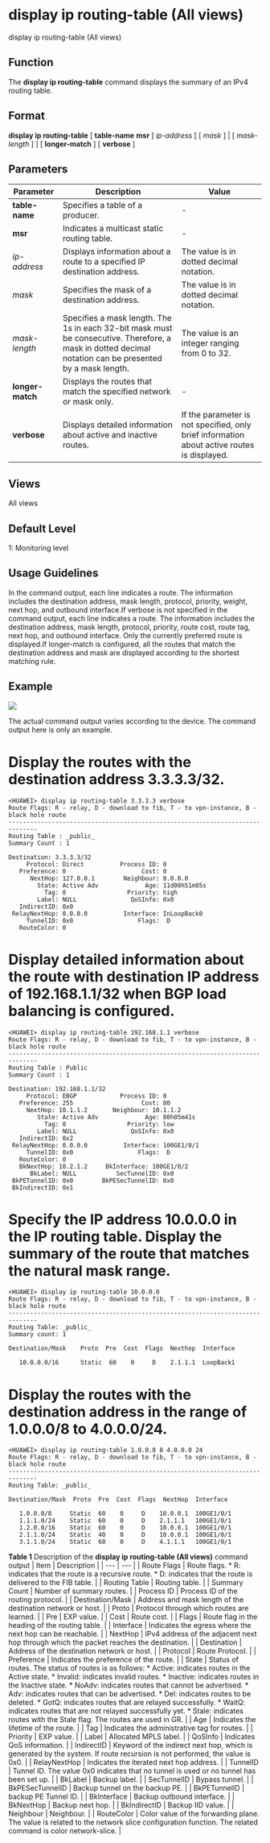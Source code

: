 display ip routing-table (All views)
====================================

display ip routing-table (All views)

Function
--------



The **display ip routing-table** command displays the summary of an IPv4 routing table.




Format
------

**display ip routing-table** [ **table-name** **msr** ] *ip-address* [ [ *mask* ] | [ *mask-length* ] ] [ **longer-match** ] [ **verbose** ]


Parameters
----------

| Parameter | Description | Value |
| --- | --- | --- |
| **table-name** | Specifies a table of a producer. | - |
| **msr** | Indicates a multicast static routing table. | - |
| *ip-address* | Displays information about a route to a specified IP destination address. | The value is in dotted decimal notation. |
| *mask* | Specifies the mask of a destination address. | The value is in dotted decimal notation. |
| *mask-length* | Specifies a mask length. The 1s in each 32-bit mask must be consecutive. Therefore, a mask in dotted decimal notation can be presented by a mask length. | The value is an integer ranging from 0 to 32. |
| **longer-match** | Displays the routes that match the specified network or mask only. | - |
| **verbose** | Displays detailed information about active and inactive routes. | If the parameter is not specified, only brief information about active routes is displayed. |



Views
-----

All views


Default Level
-------------

1: Monitoring level


Usage Guidelines
----------------

In the command output, each line indicates a route. The information includes the destination address, mask length, protocol, priority, weight, next hop, and outbound interface.If verbose is not specified in the command output, each line indicates a route. The information includes the destination address, mask length, protocol, priority, route cost, route tag, next hop, and outbound interface. Only the currently preferred route is displayed.If longer-match is configured, all the routes that match the destination address and mask are displayed according to the shortest matching rule.


Example
-------

![](../public_sys-resources/note_3.0-en-us.png) 

The actual command output varies according to the device. The command output here is only an example.


# Display the routes with the destination address 3.3.3.3/32.
```
<HUAWEI> display ip routing-table 3.3.3.3 verbose
Route Flags: R - relay, D - download to fib, T - to vpn-instance, B - black hole route
------------------------------------------------------------------------------
Routing Table : _public_
Summary Count : 1

Destination: 3.3.3.3/32
     Protocol: Direct          Process ID: 0
   Preference: 0                     Cost: 0
      NextHop: 127.0.0.1        Neighbour: 0.0.0.0
        State: Active Adv             Age: 11d00h51m05s
          Tag: 0                 Priority: high
        Label: NULL               QoSInfo: 0x0
   IndirectID: 0x0
 RelayNextHop: 0.0.0.0          Interface: InLoopBack0
     TunnelID: 0x0                  Flags:  D
   RouteColor: 0

```

# Display detailed information about the route with destination IP address of 192.168.1.1/32 when BGP load balancing is configured.
```
<HUAWEI> display ip routing-table 192.168.1.1 verbose
Route Flags: R - relay, D - download to fib, T - to vpn-instance, B - black hole route
------------------------------------------------------------------------------
Routing Table : Public
Summary Count : 1

Destination: 192.168.1.1/32
     Protocol: EBGP            Process ID: 0
   Preference: 255                   Cost: 80
     NextHop: 10.1.1.2       Neighbour: 10.1.1.2
        State: Active Adv             Age: 00h05m41s
          Tag: 0                 Priority: low
        Label: NULL               QoSInfo: 0x0
   IndirectID: 0x2
 RelayNextHop: 0.0.0.0          Interface: 100GE1/0/1
     TunnelID: 0x0                  Flags:  D
   RouteColor: 0
   BkNextHop: 10.2.1.2     BkInterface: 100GE1/0/2
      BkLabel: NULL           SecTunnelID: 0x0
 BkPETunnelID: 0x0        BkPESecTunnelID: 0x0
 BkIndirectID: 0x1

```

# Specify the IP address 10.0.0.0 in the IP routing table. Display the summary of the route that matches the natural mask range.
```
<HUAWEI> display ip routing-table 10.0.0.0
Route Flags: R - relay, D - download to fib, T - to vpn-instance, B - black hole route
------------------------------------------------------------------------------
Routing Table: _public_
Summary count: 1

Destination/Mask    Proto  Pre  Cost  Flags  Nexthop  Interface

   10.0.0.0/16      Static  60    0     D    2.1.1.1  LoopBack1

```

# Display the routes with the destination address in the range of 1.0.0.0/8 to 4.0.0.0/24.
```
<HUAWEI> display ip routing-table 1.0.0.0 8 4.0.0.0 24
Route Flags: R - relay, D - download to fib, T - to vpn-instance, B - black hole route
------------------------------------------------------------------------------
Routing Table: _public_

Destination/Mask  Proto  Pre  Cost  Flags  NextHop  Interface

   1.0.0.0/8     Static  60    0     D    10.0.0.1  100GE1/0/1
   1.1.1.0/24    Static  60    0     D    2.1.1.1   100GE1/0/1
   1.2.0.0/16    Static  60    0     D    10.0.0.1  100GE1/0/1
   2.1.1.0/24    Static  40    0     D    10.0.0.1  100GE1/0/1
   3.1.1.0/24    Static  60    0     D    4.1.1.1   100GE1/0/1

```

**Table 1** Description of the **display ip routing-table (All views)** command output
| Item | Description |
| --- | --- |
| Route Flags | Route flags.   * R: indicates that the route is a recursive route. * D: indicates that the route is delivered to the FIB table. |
| Routing Table | Routing table. |
| Summary Count | Number of summary routes. |
| Process ID | Process ID of the routing protocol. |
| Destination/Mask | Address and mask length of the destination network or host. |
| Proto | Protocol through which routes are learned. |
| Pre | EXP value. |
| Cost | Route cost. |
| Flags | Route flag in the heading of the routing table. |
| Interface | Indicates the egress where the next hop can be reachable. |
| NextHop | IPv4 address of the adjacent next hop through which the packet reaches the destination. |
| Destination | Address of the destination network or host. |
| Protocol | Route Protocol. |
| Preference | Indicates the preference of the route. |
| State | Status of routes. The status of routes is as follows:   * Active: indicates routes in the Active state. * Invalid: indicates invalid routes. * Inactive: indicates routes in the Inactive state. * NoAdv: indicates routes that cannot be advertised. * Adv: indicates routes that can be advertised. * Del: indicates routes to be deleted. * GotQ: indicates routes that are relayed successfully. * WaitQ: indicates routes that are not relayed successfully yet. * Stale: indicates routes with the Stale flag. The routes are used in GR. |
| Age | Indicates the lifetime of the route. |
| Tag | Indicates the administrative tag for routes. |
| Priority | EXP value. |
| Label | Allocated MPLS label. |
| QoSInfo | Indicates QoS information. |
| IndirectID | Keyword of the indirect next hop, which is generated by the system. If route recursion is not performed, the value is 0x0. |
| RelayNextHop | Indicates the iterated next hop address. |
| TunnelID | Tunnel ID. The value 0x0 indicates that no tunnel is used or no tunnel has been set up. |
| BkLabel | Backup label. |
| SecTunnelID | Bypass tunnel. |
| BkPESecTunnelID | Backup tunnel on the backup PE. |
| BkPETunnelID | backup PE Tunnel ID. |
| BkInterface | Backup outbound interface. |
| BkNextHop | Backup next hop. |
| BkIndirectID | Backup IID value. |
| Neighbour | Neighbour. |
| RouteColor | Color value of the forwarding plane. The value is related to the network slice configuration function. The related command is color network-slice. |